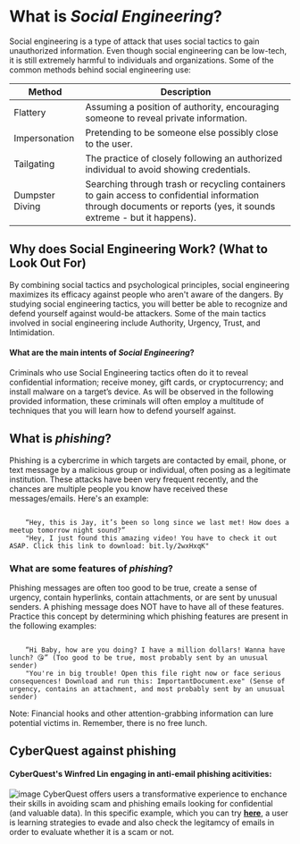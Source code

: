 # **What is *Social Engineering*?**
Social engineering is a type of attack that uses social tactics to gain unauthorized information. Even though social engineering can be low-tech, it is still extremely harmful to individuals and organizations. Some of the common methods behind social engineering use:

| Method | Description |
| ----------- | ----------- |
| Flattery |  Assuming a position of authority, encouraging someone to reveal private information. |
| Impersonation | Pretending to be someone else possibly close to the user. |
| Tailgating | The practice of closely following an authorized individual to avoid showing credentials. |
| Dumpster Diving | Searching through trash or recycling containers to gain access to confidential information through documents or reports (yes, it sounds extreme - but it happens). |

## **Why does Social Engineering Work? (What to Look Out For)**
By combining social tactics and psychological principles, social engineering maximizes its efficacy against people who aren't aware of the dangers. By studying social engineering tactics, you will better be able to recognize and defend yourself against would-be attackers. Some of the main tactics involved in social engineering include Authority, Urgency, Trust, and Intimidation. 


#### **What are the main intents of *Social Engineering*?**
Criminals who use Social Engineering tactics often do it to reveal confidential information; receive money, gift cards, or cryptocurrency; and install malware on a target’s device. As will be observed in the following provided information, these criminals will often employ a multitude of techniques that you will learn how to defend yourself against. 


## **What is *phishing*?**
Phishing is a cybercrime in which targets are contacted by email, phone, or text message by a malicious group or individual, often posing as a legitimate institution. These attacks have been very frequent recently, and the chances are multiple people you know have received these messages/emails. Here's an example: <br />

<Code language = "javascript">
    “Hey, this is Jay, it’s been so long since we last met! How does a meetup tomorrow night sound?”
    "Hey, I just found this amazing video! You have to check it out ASAP. Click this link to download: bit.ly/2wxHxqK"
</Code>

### **What are some features of *phishing*?**
Phishing messages are often too good to be true, create a sense of urgency, contain hyperlinks, contain attachments, or are sent by unusual senders. A phishing message does NOT have to have all of these features. Practice this concept by determining which phishing features are present in the following examples: 

<Code language = "javascript">
    “Hi Baby, how are you doing? I have a million dollars! Wanna have lunch? 😘” (Too good to be true, most probably sent by an unusual sender)
    "You're in big trouble! Open this file right now or face serious consequences! Download and run this: ImportantDocument.exe" (Sense of urgency, contains an attachment, and most probably sent by an unusual sender)
</Code>

Note: 
Financial hooks and other attention-grabbing information can lure potential victims in. Remember, there is no free lunch.

## **CyberQuest against phishing**

#### CyberQuest's Winfred Lin engaging in anti-email phishing acitivities:
![image](/src/assets/cyberquest_1.png)
CyberQuest offers users a transformative experience to enchance their skills in avoiding scam and phishing emails looking for confidential (and valuable data). In this specific example, which you can try **[here](https://website-name.com)**, a user is learning strategies to evade and also check the legitamcy of emails in order to evaluate whether it is a scam or not.
